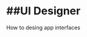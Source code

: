 
# ##UI Designer
How to desing app interfaces

<!--stackedit_data:
eyJoaXN0b3J5IjpbMTY4ODI0NTQxNiw5MzI3ODc2MjAsLTQ1MD
c0NjIzNl19
-->